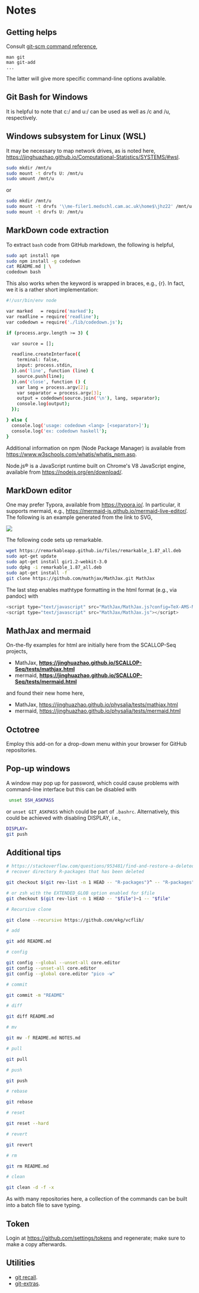 # Notes

## Getting helps

Consult [git-scm command reference](https://git-scm.com/docs/),

```
man git
man git-add
...
```
The latter will give more specific command-line options available.

## Git Bash for Windows

It is helpful to note that c:/ and u:/ can be used as well as /c and /u, respectively.

## Windows subsystem for Linux (WSL)

It may be necessary to map network drives, as is noted here, <https://jinghuazhao.github.io/Computational-Statistics/SYSTEMS/#wsl>.

```bash
sudo mkdir /mnt/u
sudo mount -t drvfs U: /mnt/u
sudo umount /mnt/u
```

or

```bash
sudo mkdir /mnt/u
sudo mount -t drvfs '\\me-filer1.medschl.cam.ac.uk\home$\jhz22' /mnt/u
sudo mount -t drvfs U: /mnt/u
```

## MarkDown code extraction

To extract `bash` code from GitHub markdown, the following is helpful,

```bash
sudo apt install npm
sudo npm install -g codedown
cat README.md | \
codedown bash
```
This also works when the keyword is wrapped in braces, e.g., {r}. In fact, we it is a rather short implementation:

```bash
#!/usr/bin/env node

var marked   = require('marked');
var readline = require('readline');
var codedown = require('./lib/codedown.js');

if (process.argv.length >= 3) {

  var source = [];

  readline.createInterface({
    terminal: false,
    input: process.stdin,
  }).on('line', function (line) {
    source.push(line);
  }).on('close', function () {
    var lang = process.argv[2];
    var separator = process.argv[3];
    output = codedown(source.join('\n'), lang, separator);
    console.log(output);
  });

} else {
  console.log('usage: codedown <lang> [<separator>]');
  console.log('ex: codedown haskell');
}
```

Additional information on npm (Node Package Manager) is available from <https://www.w3schools.com/whatis/whatis_npm.asp>.

Node.js® is a JavaScript runtime built on Chrome's V8 JavaScript engine, available from <https://nodejs.org/en/download/>.

## MarkDown editor

One may prefer Typora, available from <https://typora.io/>. In particular, it supports mermaid, e.g., <https://mermaid-js.github.io/mermaid-live-editor/>. The following is an example generated from the link to SVG,

![](https://tinyurl.com/y6cmwvn6)

The following code sets up remarkable.
```bash
wget https://remarkableapp.github.io/files/remarkable_1.87_all.deb
sudo apt-get update
sudo apt-get install gir1.2-webkit-3.0
sudo dpkg -i remarkable_1.87_all.deb
sudo apt-get install -f
git clone https://github.com/mathjax/MathJax.git MathJax
```
The last step enables mathtype formatting in the html format (e.g., via pandoc) with
```js
<script type="text/javascript" src="MathJax/MathJax.js?config=TeX-AMS-MML_HTMLorMML"></script>
<script type="text/javascript" src="MathJax/MathJax.js"></script>
```

## MathJax and mermaid

On-the-fly examples for html are initially here from the SCALLOP-Seq projects,

* MathJax, **https://jinghuazhao.github.io/SCALLOP-Seq/tests/mathjax.html**
* mermaid, **https://jinghuazhao.github.io/SCALLOP-Seq/tests/mermaid.html**

and found their new home here,

* MathJax, <https://jinghuazhao.github.io/physalia/tests/mathjax.html>
* mermaid, <https://jinghuazhao.github.io/physalia/tests/mermaid.html>

## Octotree

Employ this add-on for a drop-down menu within your browser for GitHub repositories.

## Pop-up windows

A window may pop up for password, which could cause problems with command-line interface but this can be disabled with
```bash
 unset SSH_ASKPASS
```
or `unset GIT_ASKPASS` which could be part of `.bashrc`. Alternatively, this could be achieved with disabling DISPLAY, i.e.,
```bash
DISPLAY=
git push
```

## Additional tips

```bash
# https://stackoverflow.com/questions/953481/find-and-restore-a-deleted-file-in-a-git-repository
# recover directory R-packages that has been deleted

git checkout $(git rev-list -n 1 HEAD -- "R-packages")^ -- "R-packages"

# or zsh with the EXTENDED_GLOB option enabled for $file
git checkout $(git rev-list -n 1 HEAD -- "$file")~1 -- "$file"

# Recursive clone

git clone --recursive https://github.com/ekg/vcflib/

# add

git add README.md

# config

git config --global --unset-all core.editor
git config --unset-all core.editor
git config --global core.editor "pico -w"

# commit

git commit -m "README"

# diff

git diff README.md

# mv

git mv -f README.md NOTES.md

# pull

git pull

# push

git push

# rebase

git rebase

# reset

git reset --hard

# revert

git revert

# rm

git rm README.md

# clean

git clean -d -f -x

```
As with many repositories here, a collection of the commands can be built into a batch file to save typing.

## Token

Login at <https://github.com/settings/tokens> and regenerate; make sure to make a copy afterwards.

## Utilities

* [git recall](https://github.com/Fakerr/git-recall.git).
* [git-extras](https://github.com/tj/git-extras).
